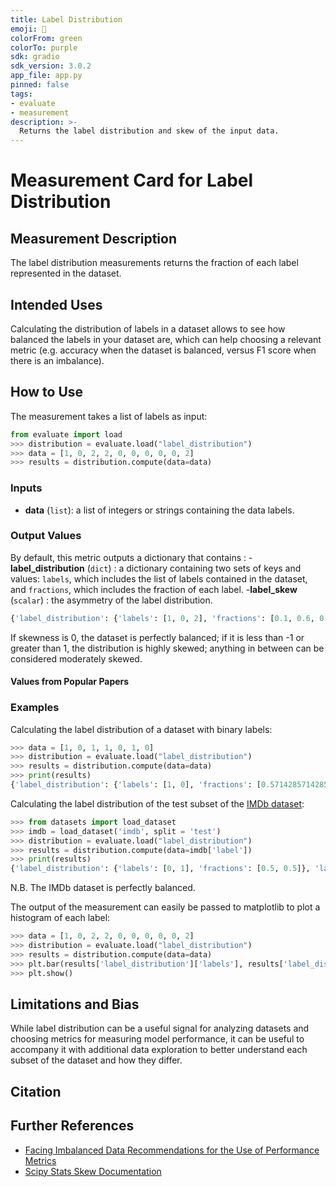 ```yaml
---
title: Label Distribution
emoji: 🤗
colorFrom: green
colorTo: purple
sdk: gradio
sdk_version: 3.0.2
app_file: app.py
pinned: false
tags:
- evaluate
- measurement
description: >-
  Returns the label distribution and skew of the input data.
---
```


# Measurement Card for Label Distribution

## Measurement Description
The label distribution measurements returns the fraction of each label represented in the dataset.

## Intended Uses

Calculating the distribution of labels in a dataset allows to see how balanced the labels in your dataset are, which
can help choosing a relevant metric (e.g. accuracy when the dataset is balanced, versus F1 score when there is an
imbalance).

## How to Use

The measurement takes a list of labels as input:

```python
from evaluate import load
>>> distribution = evaluate.load("label_distribution")
>>> data = [1, 0, 2, 2, 0, 0, 0, 0, 0, 2]
>>> results = distribution.compute(data=data)
```

### Inputs
- **data** (`list`): a list of integers or strings containing the data labels.

### Output Values
By default, this metric outputs a dictionary that contains :
-**label_distribution** (`dict`) : a dictionary containing two sets of keys and values: `labels`, which includes the list of labels contained in the dataset, and `fractions`, which includes the fraction of each label.
-**label_skew** (`scalar`) : the asymmetry of the label distribution.

```python
{'label_distribution': {'labels': [1, 0, 2], 'fractions': [0.1, 0.6, 0.3]}, 'label_skew': 0.7417688338666573}
```

If skewness is 0, the dataset is perfectly balanced; if it is less than -1 or greater than 1, the distribution is highly skewed; anything in between can be considered moderately skewed.

#### Values from Popular Papers


### Examples
Calculating the label distribution of a dataset with binary labels:

```python
>>> data = [1, 0, 1, 1, 0, 1, 0]
>>> distribution = evaluate.load("label_distribution")
>>> results = distribution.compute(data=data)
>>> print(results)
{'label_distribution': {'labels': [1, 0], 'fractions': [0.5714285714285714, 0.42857142857142855]}}
```

Calculating the label distribution of the test subset of the [IMDb dataset](https://huggingface.co/datasets/imdb):
```python
>>> from datasets import load_dataset
>>> imdb = load_dataset('imdb', split = 'test')
>>> distribution = evaluate.load("label_distribution")
>>> results = distribution.compute(data=imdb['label'])
>>> print(results)
{'label_distribution': {'labels': [0, 1], 'fractions': [0.5, 0.5]}, 'label_skew': 0.0}
```
N.B. The IMDb dataset is perfectly balanced.

The output of the measurement can easily be passed to matplotlib to plot a histogram of each label:

```python
>>> data = [1, 0, 2, 2, 0, 0, 0, 0, 0, 2]
>>> distribution = evaluate.load("label_distribution")
>>> results = distribution.compute(data=data)
>>> plt.bar(results['label_distribution']['labels'], results['label_distribution']['fractions'])
>>> plt.show()
```

## Limitations and Bias
While label distribution can be a useful signal for analyzing datasets and choosing metrics for measuring model performance, it can be useful to accompany it with additional data exploration to better understand each subset of the dataset and how they differ.

## Citation

## Further References
- [Facing Imbalanced Data Recommendations for the Use of Performance Metrics](https://sites.pitt.edu/~jeffcohn/skew/PID2829477.pdf)
- [Scipy Stats Skew Documentation](https://docs.scipy.org/doc/scipy/reference/generated/scipy.stats.skew.html#scipy-stats-skew)
